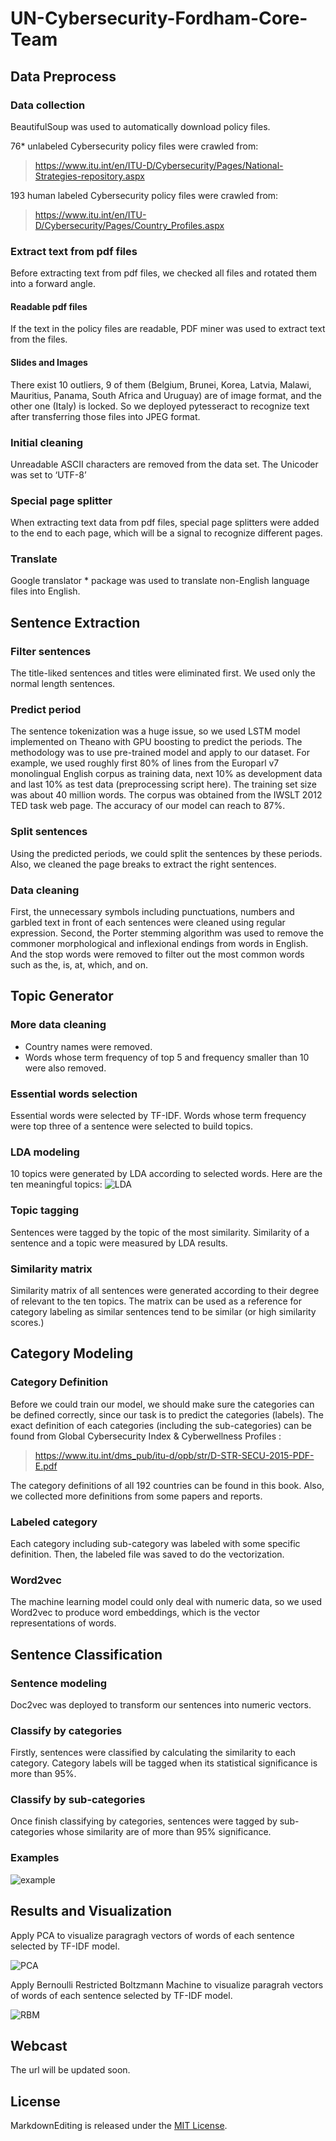 # UN-Cybersecurity-Fordham-Core-Team
## Data Preprocess
### Data collection
BeautifulSoup was used to automatically download policy files.

76* unlabeled Cybersecurity policy files were crawled from:
>https://www.itu.int/en/ITU-D/Cybersecurity/Pages/National-Strategies-repository.aspx

193 human labeled Cybersecurity policy files were crawled from:
>https://www.itu.int/en/ITU-D/Cybersecurity/Pages/Country_Profiles.aspx

### Extract text from pdf files
Before extracting text from pdf files, we checked all files and rotated them into a forward angle.  

#### Readable pdf files
If the text in the policy files are readable, PDF miner was used to extract text from the files.

#### Slides and Images
There exist 10 outliers, 9 of them (Belgium, Brunei, Korea, Latvia, Malawi, Mauritius, Panama, South Africa and Uruguay) are of image format, and the other one (Italy) is locked. So we deployed pytesseract to recognize text after transferring those files into JPEG format.

### Initial cleaning
Unreadable ASCII characters are removed from the data set.
The Unicoder was set to ‘UTF-8’

### Special page splitter
When extracting text data from pdf files, special page splitters were added to the end to each page, which will be a signal to recognize different pages.

### Translate
Google translator * package was used to translate non-English language files into English.

## Sentence Extraction
### Filter sentences
The title-liked sentences and titles were eliminated first. We used only the normal length sentences.
### Predict period
The sentence tokenization was a huge issue, so we used LSTM model implemented on Theano  with GPU boosting to predict the periods. The methodology was to use pre-trained model and apply to our dataset. For example, we used roughly first 80% of lines from the Europarl v7 monolingual English corpus as training data, next 10% as development data and last 10% as test data (preprocessing script here). The training set size was about 40 million words. The corpus was obtained from the IWSLT 2012 TED task web page. The accuracy of our model can reach to 87%.
### Split sentences
Using the predicted periods, we could split the sentences by these periods. Also, we cleaned the page breaks to extract the right sentences.
### Data cleaning
First, the unnecessary symbols including punctuations, numbers and garbled text in front of each sentences were cleaned using regular expression.
Second, the Porter stemming algorithm was used to remove the commoner morphological and inflexional endings from words in English. And the stop words were removed to filter out the most common words such as the, is, at, which, and on.

## Topic Generator
### More data cleaning
- Country names were removed. 
- Words whose term frequency of top 5 and frequency smaller than 10 were also removed.

### Essential words selection
Essential words were selected by TF-IDF. Words whose term frequency were top three of a sentence were selected to build topics.

### LDA modeling
10 topics were generated by LDA according to selected words.
Here are the ten meaningful topics:
![LDA][LDA]

### Topic tagging
Sentences were tagged by the topic of the most similarity. Similarity of a sentence and a topic were measured by LDA results.

### Similarity matrix
Similarity matrix of all sentences were generated according to their degree of relevant to the ten topics. The matrix can be used as a reference for category labeling as similar sentences tend to be similar (or high similarity scores.)

## Category Modeling
### Category Definition
Before we could train our model, we should make sure the categories can be defined correctly, since our task is to predict the categories (labels). The exact definition of each categories (including the sub-categories) can be found from Global Cybersecurity Index & Cyberwellness Profiles :
> https://www.itu.int/dms_pub/itu-d/opb/str/D-STR-SECU-2015-PDF-E.pdf  

The category definitions of all 192 countries can be found in this book. Also, we collected more definitions from some papers and reports. 
### Labeled category
Each category including sub-category was labeled with some specific definition. Then, the labeled file was saved to do the vectorization. 
### Word2vec
The machine learning model could only deal with numeric data, so we used Word2vec to produce word embeddings, which is the vector representations of words. 

## Sentence Classification
### Sentence modeling
Doc2vec was deployed to transform our sentences into numeric vectors.

### Classify by categories
Firstly, sentences were classified by calculating the similarity to each category. Category labels will be tagged when its statistical significance is more than 95%.

### Classify by sub-categories
Once finish classifying by categories, sentences were tagged by sub-categories whose similarity  are of more than 95% significance.

### Examples
![example][sentence_example]

## Results and Visualization
Apply PCA to visualize paragragh vectors of words of each sentence selected by TF-IDF model.

![PCA][DOC_PCA]

Apply Bernoulli Restricted Boltzmann Machine to visualize paragrah vectors of words of each sentence selected by TF-IDF model.

![RBM][DOC_RBM]

## Webcast
The url will be updated soon.

## License
MarkdownEditing is released under the [MIT License][opensource].

[sentence_example]: https://github.com/AFinalExam/UN-Cybersecurity-Fordham-Core-Team/blob/master/4%20Pictures/Result%20Sample.jpg
[opensource]: http://www.opensource.org/licenses/MIT
[LDA]: https://github.com/AFinalExam/UN-Cybersecurity-Fordham-Core-Team/blob/master/4%20Pictures/Topics.png
[DOC_PCA]: https://github.com/Clark934/UN-Cybersecurity-Fordham-Core-Team/blob/master/4%20Pictures/DOC2VEC_PCA.png
[DOC_RBM]: https://github.com/Clark934/UN-Cybersecurity-Fordham-Core-Team/blob/master/4%20Pictures/DOC2VEC_RBM.png


